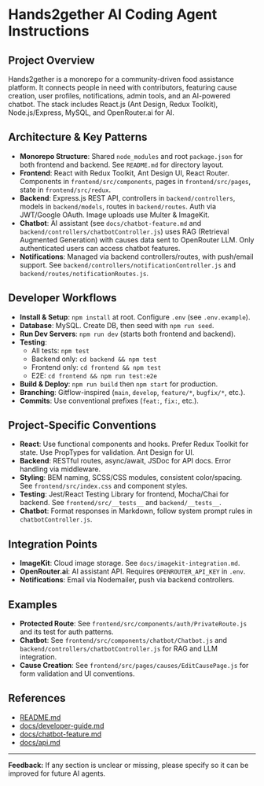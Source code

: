 # Hands2gether AI Coding Agent Instructions

## Project Overview

Hands2gether is a monorepo for a community-driven food assistance platform. It connects people in need with contributors, featuring cause creation, user profiles, notifications, admin tools, and an AI-powered chatbot. The stack includes React.js (Ant Design, Redux Toolkit), Node.js/Express, MySQL, and OpenRouter.ai for AI.

## Architecture & Key Patterns

- **Monorepo Structure**: Shared `node_modules` and root `package.json` for both frontend and backend. See `README.md` for directory layout.
- **Frontend**: React with Redux Toolkit, Ant Design UI, React Router. Components in `frontend/src/components`, pages in `frontend/src/pages`, state in `frontend/src/redux`.
- **Backend**: Express.js REST API, controllers in `backend/controllers`, models in `backend/models`, routes in `backend/routes`. Auth via JWT/Google OAuth. Image uploads use Multer & ImageKit.
- **Chatbot**: AI assistant (see `docs/chatbot-feature.md` and `backend/controllers/chatbotController.js`) uses RAG (Retrieval Augmented Generation) with causes data sent to OpenRouter LLM. Only authenticated users can access chatbot features.
- **Notifications**: Managed via backend controllers/routes, with push/email support. See `backend/controllers/notificationController.js` and `backend/routes/notificationRoutes.js`.

## Developer Workflows

- **Install & Setup**: `npm install` at root. Configure `.env` (see `.env.example`).
- **Database**: MySQL. Create DB, then seed with `npm run seed`.
- **Run Dev Servers**: `npm run dev` (starts both frontend and backend).
- **Testing**:
  - All tests: `npm test`
  - Backend only: `cd backend && npm test`
  - Frontend only: `cd frontend && npm test`
  - E2E: `cd frontend && npm run test:e2e`
- **Build & Deploy**: `npm run build` then `npm start` for production.
- **Branching**: Gitflow-inspired (`main`, `develop`, `feature/*`, `bugfix/*`, etc.).
- **Commits**: Use conventional prefixes (`feat:`, `fix:`, etc.).

## Project-Specific Conventions

- **React**: Use functional components and hooks. Prefer Redux Toolkit for state. Use PropTypes for validation. Ant Design for UI.
- **Backend**: RESTful routes, async/await, JSDoc for API docs. Error handling via middleware.
- **Styling**: BEM naming, SCSS/CSS modules, consistent color/spacing. See `frontend/src/index.css` and component styles.
- **Testing**: Jest/React Testing Library for frontend, Mocha/Chai for backend. See `frontend/src/__tests__` and `backend/__tests__`.
- **Chatbot**: Format responses in Markdown, follow system prompt rules in `chatbotController.js`.

## Integration Points

- **ImageKit**: Cloud image storage. See `docs/imagekit-integration.md`.
- **OpenRouter.ai**: AI assistant API. Requires `OPENROUTER_API_KEY` in `.env`.
- **Notifications**: Email via Nodemailer, push via backend controllers.

## Examples

- **Protected Route**: See `frontend/src/components/auth/PrivateRoute.js` and its test for auth patterns.
- **Chatbot**: See `frontend/src/components/chatbot/Chatbot.js` and `backend/controllers/chatbotController.js` for RAG and LLM integration.
- **Cause Creation**: See `frontend/src/pages/causes/EditCausePage.js` for form validation and UI conventions.

## References

- [README.md](../README.md)
- [docs/developer-guide.md](../docs/developer-guide.md)
- [docs/chatbot-feature.md](../docs/chatbot-feature.md)
- [docs/api.md](../docs/api.md)

---

**Feedback:** If any section is unclear or missing, please specify so it can be improved for future AI agents.
